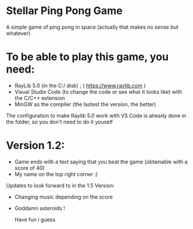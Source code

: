 # Stellar Ping Pong Game

A simple game of ping pong in space (actually that makes no sense but whatever)

# To be able to play this game, you need:
- RayLib 5.0 (in the C:/ disk) ; ( https://www.raylib.com )
- Visual Studio Code (to change the code or see what it looks like) with the C/C++ extension
- MinGW as the compiler (the lastest the version, the better)

The configuration to make Raylib 5.0 work with VS Code is already done in the folder, so you don't need to do it youself

# Version 1.2:

- Game ends with a text saying that you beat the game (obtainable with a score of 40)
- My name on the top right corner :)

Updates to look forward to in the 1.5 Version:

- Changing music depending on the score
- Goddamn asteroids !

  Have fun i guess 
